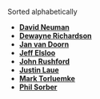 Sorted alphabetically

* **[David Neuman](https://github.com/dneuman64)**
* **[Dewayne Richardson](https://github.com/dewrich)**
* **[Jan van Doorn](https://github.com/knutsel)**
* **[Jeff Elsloo](https://github.com/elsloo)**
* **[John Rushford](https://github.com/jrushf1239k)**
* **[Justin Laue](https://github.com/fp-x)**
* **[Mark Torluemke](https://github.com/mtorluemke)**
* **[Phil Sorber](https://github.com/PSUdaemon)**

